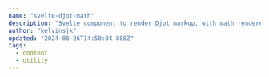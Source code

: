 ```yaml
---
name: "svelte-djot-math"
description: "Svelte component to render Djot markup, with math rendered into MathML via Temml"
author: "kelvinsjk"
updated: "2024-08-26T14:50:04.888Z"
tags: 
  - content
  - utility
---
```

